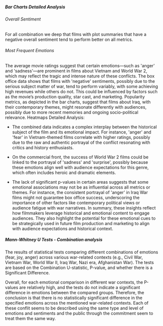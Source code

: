 ##### Bar Charts Detailed Analysis
###### Overall Sentiment

For all combination we deep that films with plot summaries that have a negative overall sentiment tend to perform better on all metrics.

###### Most Frequent Emotions

The average movie ratings suggest that certain emotions—such as 'anger' and 'sadness'—are prominent in films about Vietnam and World War 2, which may reflect the tragic and intense nature of these conflicts.
The box office data shows that films with 'negative' sentiments, possibly due to the serious subject matter of war, tend to perform variably, with some achieving high revenues while others do not. This could be influenced by factors such as the movie’s production quality, star cast, and marketing.
Popularity metrics, as depicted in the bar charts, suggest that films about Iraq, with their contemporary themes, might resonate differently with audiences, possibly due to more recent memories and ongoing socio-political relevance.
Heatmaps Detailed Analysis:

- The combined data indicates a complex interplay between the historical subject of the film and its emotional impact. For instance, 'anger' and 'fear' in Vietnam-themed films correlate with higher ratings, possibly due to the raw and authentic portrayal of the conflict resonating with critics and history enthusiasts.
- On the commercial front, the success of World War 2 films could be linked to the portrayal of 'sadness' and 'surprise', possibly because these emotions align well with audience expectations for this genre, which often includes heroic and dramatic elements.

- The lack of significant p-values in certain areas suggests that some emotional associations may not be as influential across all metrics or themes. For instance, the consistent portrayal of 'anger' in Iraq War films might not guarantee box office success, underscoring the importance of other factors like contemporary political views or audience fatigue with war narratives.
In summary, these insights reflect how filmmakers leverage historical and emotional content to engage audiences. They also highlight the potential for these emotional cues to be strategically used in future film production and marketing to align with audience expectations and historical context.


##### Mann-Whitney U Tests - Combination analysis
The results of statistical tests comparing different combinations of emotions (fear, joy, anger) across various war-related contexts (e.g., Civil War, Vietnam War, World War II, Iraq War, Nazi era, Afghanistan War). The tests are based on the Combination U-statistic, P-value, and whether there is a Significant Difference.

Overall, for each emotional comparison in different war contexts, the P-values are relatively high, and the tests do not indicate a significant difference in emotions between the compared groups. Therefore, the conclusion is that there is no statistically significant difference in the specified emotions across the mentioned war-related contexts. Each of these conflit seems to be described using the same type and level of emotions and sentiments and the public through the commitment seem to treat them the same way.